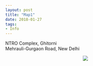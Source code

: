```yaml
---
layout: post
title: "Map1"
date: 2018-01-27
tags: 
- Info
---
```


NTRO Complex, Ghitorni<br> Mehrauli-Gurgaon Road, New Delhi

<p align="center">
  <img src="http://www.aniket.co.uk/b/MWA/map1.png"><br>
</p>
